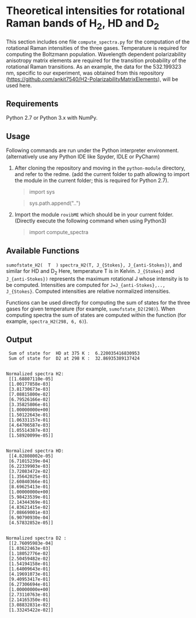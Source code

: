 # Theoretical intensities  for rotational Raman  bands of H<sub>2</sub>, HD and D<sub>2</sub>

This section includes one file `compute_spectra.py` for the computation of the rotational Raman intensities of the three gases. Temperature is required  for computing the Boltzmann population. Wavelength dependent polarizability anisotropy matrix elements are required for the transition probability of the rotational Raman transitions. As an example, the data for the 532.199323 nm, specific to our experiment, was obtained  from  this repository (<https://github.com/ankit7540/H2-PolarizabilityMatrixElements>),  will be used here.


Requirements
----------------
Python 2.7 or Python 3.x with NumPy.

Usage
----------------
Following commands are run under the Python interpreter environment. (alternatively use any Python IDE like Spyder, IDLE or PyCharm)

1. After cloning the repository and moving in the `python-module` directory, and refer to the redme. (add the current folder to path allowing to import the module in the current folder; this is required for Python 2.7).
    > import sys

    > sys.path.append("..")

2. Import the module `rovibME` which should be in your current folder. (Directly execute the following command when using Python3)
    > import compute_spectra

Available  Functions
-------------------
`sumofstate_H2(  T  )`
`spectra_H2(T, J_{Stokes}, J_{anti-Stokes})`, and  similar for HD and D<sub>2</sub> Here,  temperature T  is in  Kelvin. `J_{Stokes}` and `J_{anti-Stokes})` represents  the maximum rotational J whose intensity is  to be  computed. Intensities are  computed for `J=J_{anti-Stokes},.., J_{Stokes}`. Computed  intensities are relative normalized intensities.

Functions can be used directly for computing the sum of states for the three gases for given temperature (for example,  `sumofstate_D2(298)`). When computing spectra the sum of states  are computed within the function (for example, `spectra_H2(298, 6, 6)`).

Output
-------------


```Sum of state for  H2 at 333 K :  8.547700236069472
 Sum of state for  HD at 375 K :  6.220035416830953
 Sum of state for  D2 at 298 K :  32.86935389137424


Normalized spectra H2:
 [[1.68807110e-05]
 [1.00177858e-03]
 [3.81730673e-03]
 [7.08815800e-02]
 [6.79526166e-02]
 [3.35825806e-01]
 [1.00000000e+00]
 [1.50122643e-01]
 [1.06331157e-01]
 [4.64706587e-03]
 [1.05514387e-03]
 [1.58920099e-05]]


Normalized spectra HD:
 [[4.82808002e-05]
 [6.71015239e-04]
 [6.22339903e-03]
 [3.72083472e-02]
 [1.35642025e-01]
 [2.60840366e-01]
 [8.69625413e-01]
 [1.00000000e+00]
 [5.98423539e-01]
 [2.14344369e-01]
 [4.83621415e-02]
 [7.08669001e-03]
 [6.90790930e-04]
 [4.57832852e-05]]


Normalized spectra D2 :
 [[2.76095983e-04]
 [1.03622463e-03]
 [1.18052776e-02]
 [2.50459482e-02]
 [1.54194158e-01]
 [1.64009643e-01]
 [4.19691073e-01]
 [9.40953417e-01]
 [6.27306694e-01]
 [1.00000000e+00]
 [2.73110763e-01]
 [2.14165350e-01]
 [3.08832831e-02]
 [1.33245422e-02]]

